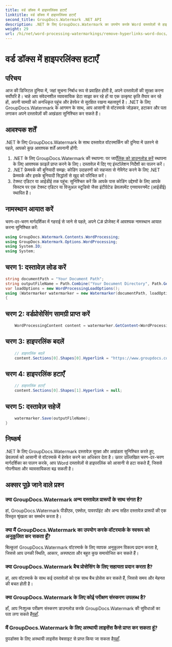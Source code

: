 ```yaml
---
title: वर्ड डॉक्स में हाइपरलिंक्स हटाएँ
linktitle: वर्ड डॉक्स में हाइपरलिंक्स हटाएँ
second_title: GroupDocs.Watermark .NET API
description: .NET के लिए GroupDocs.Watermark का उपयोग करके Word दस्तावेज़ों से हाइपरलिंक हटाने का तरीका जानें। दस्तावेज़ सुरक्षा को सहजता से बढ़ाएँ।
weight: 29
url: /hi/net/word-processing-watermarkings/remove-hyperlinks-word-docs/
---
```


# वर्ड डॉक्स में हाइपरलिंक्स हटाएँ

## परिचय
आज की डिजिटल दुनिया में, जहां सूचना निर्बाध रूप से प्रवाहित होती है, अपने दस्तावेज़ों की सुरक्षा करना सर्वोपरि है। चाहे आप संवेदनशील व्यावसायिक डेटा साझा कर रहे हों या एक उत्कृष्ट कृति तैयार कर रहे हों, अपनी सामग्री को अनधिकृत पहुंच और हेरफेर से सुरक्षित रखना महत्वपूर्ण है। .NET के लिए GroupDocs.Watermark के आगमन के साथ, आप आसानी से वॉटरमार्क जोड़कर, हटाकर और पता लगाकर अपने दस्तावेज़ों की अखंडता सुनिश्चित कर सकते हैं।
## आवश्यक शर्तें
.NET के लिए GroupDocs.Watermark के साथ दस्तावेज़ वॉटरमार्किंग की दुनिया में उतरने से पहले, आपको कुछ आवश्यक शर्तें अपनानी होंगी:
1.  .NET के लिए GroupDocs.Watermark की स्थापना: पर जाएँ[लिंक को डाउनलोड करें](https://releases.groupdocs.com/Watermark/net/) स्थापना के लिए आवश्यक फ़ाइलें प्राप्त करने के लिए। दस्तावेज़ में दिए गए इंस्टॉलेशन निर्देशों का पालन करें।
2. .NET फ्रेमवर्क की बुनियादी समझ: कोडिंग उदाहरणों को सहजता से नेविगेट करने के लिए .NET फ्रेमवर्क और इसके बुनियादी सिद्धांतों से खुद को परिचित करें।
3. टेक्स्ट एडिटर या आईडीई तक पहुंच: सुनिश्चित करें कि आपके पास कोडिंग उद्देश्यों के लिए आपके सिस्टम पर एक टेक्स्ट एडिटर या विजुअल स्टूडियो जैसा इंटीग्रेटेड डेवलपमेंट एनवायरनमेंट (आईडीई) स्थापित है।

## नामस्थान आयात करें
चरण-दर-चरण मार्गदर्शिका में गहराई से जाने से पहले, अपने C# प्रोजेक्ट में आवश्यक नामस्थान आयात करना सुनिश्चित करें:
```csharp
using GroupDocs.Watermark.Contents.WordProcessing;
using GroupDocs.Watermark.Options.WordProcessing;
using System.IO;
using System;
```
## चरण 1: दस्तावेज़ लोड करें
```csharp
string documentPath = "Your Document Path";
string outputFileName = Path.Combine("Your Document Directory", Path.GetFileName(documentPath));
var loadOptions = new WordProcessingLoadOptions();
using (Watermarker watermarker = new Watermarker(documentPath, loadOptions))
{
```
## चरण 2: वर्डप्रोसेसिंग सामग्री प्राप्त करें
```csharp
    WordProcessingContent content = watermarker.GetContent<WordProcessingContent>();
```
## चरण 3: हाइपरलिंक बदलें
```csharp
    // हाइपरलिंक बदलें
    content.Sections[0].Shapes[0].Hyperlink = "https://www.groupdocs.com/”;
```
## चरण 4: हाइपरलिंक हटाएँ
```csharp
    // हाइपरलिंक हटाएँ
    content.Sections[0].Shapes[1].Hyperlink = null;
```
## चरण 5: दस्तावेज़ सहेजें
```csharp
    watermarker.Save(outputFileName);
}
```

## निष्कर्ष
.NET के लिए GroupDocs.Watermark दस्तावेज़ सुरक्षा और अखंडता सुनिश्चित करते हुए, डेवलपर्स को आसानी से वॉटरमार्क में हेरफेर करने का अधिकार देता है। ऊपर उल्लिखित चरण-दर-चरण मार्गदर्शिका का पालन करके, आप Word दस्तावेज़ों से हाइपरलिंक को आसानी से हटा सकते हैं, जिससे गोपनीयता और व्यावसायिकता बढ़ सकती है।
## अक्सर पूछे जाने वाले प्रश्न
### क्या GroupDocs.Watermark अन्य दस्तावेज़ प्रारूपों के साथ संगत है?
हां, GroupDocs.Watermark पीडीएफ, एक्सेल, पावरपॉइंट और अन्य सहित दस्तावेज़ प्रारूपों की एक विस्तृत श्रृंखला का समर्थन करता है।
### क्या मैं GroupDocs.Watermark का उपयोग करके वॉटरमार्क के स्वरूप को अनुकूलित कर सकता हूँ?
बिल्कुल! GroupDocs.Watermark वॉटरमार्क के लिए व्यापक अनुकूलन विकल्प प्रदान करता है, जिससे आप उनकी स्थिति, आकार, अस्पष्टता और बहुत कुछ समायोजित कर सकते हैं।
### क्या GroupDocs.Watermark बैच प्रोसेसिंग के लिए सहायता प्रदान करता है?
हां, आप वॉटरमार्क के साथ कई दस्तावेज़ों को एक साथ बैच प्रोसेस कर सकते हैं, जिससे समय और मेहनत की बचत होती है।
### क्या GroupDocs.Watermark के लिए कोई परीक्षण संस्करण उपलब्ध है?
 हाँ, आप निःशुल्क परीक्षण संस्करण डाउनलोड करके GroupDocs.Watermark की सुविधाओं का पता लगा सकते हैं[यहाँ](https://releases.groupdocs.com/).
### मैं GroupDocs.Watermark के लिए अस्थायी लाइसेंस कैसे प्राप्त कर सकता हूं?
 ग्रुपडॉक्स के लिए अस्थायी लाइसेंस वेबसाइट से प्राप्त किया जा सकता है[यहाँ](https://purchase.groupdocs.com/temporary-license/).